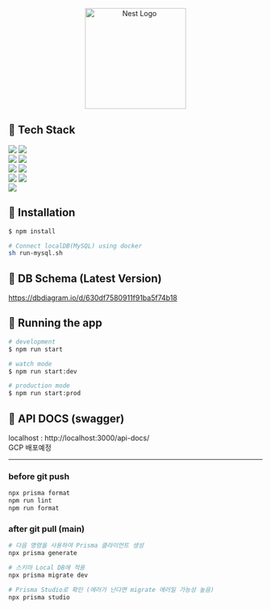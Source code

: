 <p align="center">
  <a href="http://nestjs.com/" target="blank"><img src="https://nestjs.com/img/logo-small.svg" width="200" alt="Nest Logo" /></a>
</p>

[circleci-image]: https://img.shields.io/circleci/build/github/nestjs/nest/master?token=abc123def456
[circleci-url]: https://circleci.com/gh/nestjs/nest

## 🚩 Tech Stack
<img src="https://img.shields.io/badge/node.js-339933?style=for-the-badge&logo=Node.js&logoColor=white"> <img src="https://img.shields.io/badge/16.15.1 lts-339933?style=for-the-badge&logo=&logoColor=white">
<br>
<img src="https://img.shields.io/badge/nest.js-DD0031?style=for-the-badge&logo=nestjs&logoColor=white"> <img src="https://img.shields.io/badge/8.2.8-DD0031?style=for-the-badge&logo=16.15.1&logoColor=white">
<br>
<img src="https://img.shields.io/badge/mysql-4479A1?style=for-the-badge&logo=mysql&logoColor=white"> <img src="https://img.shields.io/badge/8.0.29-4479A1?style=for-the-badge&logo=&logoColor=white">
<br>
<img src="https://img.shields.io/badge/Prisma-2D3748?style=for-the-badge&logo=prisma&logoColor=white"> <img src="https://img.shields.io/badge/4.0.0-2D3748?style=for-the-badge&logo=&logoColor=white">
<br>
<img src="https://img.shields.io/badge/typescript-339AF0?style=for-the-badge&logo=typescript&logoColor=white">
<br>

## 🚩 Installation

```bash
$ npm install

# Connect localDB(MySQL) using docker
sh run-mysql.sh
```
## 🚩 DB Schema (Latest Version)
https://dbdiagram.io/d/630df7580911f91ba5f74b18

## 🚩 Running the app

```bash
# development
$ npm run start

# watch mode
$ npm run start:dev

# production mode
$ npm run start:prod
```

## 🚩 API DOCS (swagger)

localhost : http://localhost:3000/api-docs/ </br>
GCP 배포예정

---


### before git push

```bash
npx prisma format
npm run lint
npm run format
```

### after git pull (main)

```bash
# 다음 명령을 사용하여 Prisma 클라이언트 생성
npx prisma generate

# 스키마 Local DB에 적용
npx prisma migrate dev

# Prisma Studio로 확인 (에러가 난다면 migrate 에러일 가능성 높음)
npx prisma studio
```
